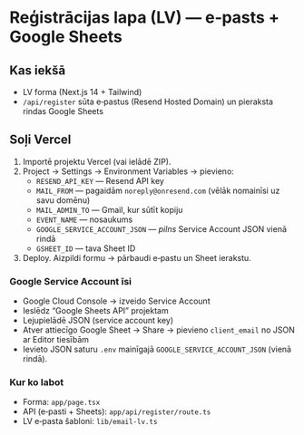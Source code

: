 # Reģistrācijas lapa (LV) — e‑pasts + Google Sheets

## Kas iekšā
- LV forma (Next.js 14 + Tailwind)
- `/api/register` sūta e‑pastus (Resend Hosted Domain) un pieraksta rindas Google Sheets

## Soļi Vercel
1) Importē projektu Vercel (vai ielādē ZIP).
2) Project → Settings → Environment Variables → pievieno:
   - `RESEND_API_KEY` — Resend API key
   - `MAIL_FROM` — pagaidām `noreply@onresend.com` (vēlāk nomainīsi uz savu domēnu)
   - `MAIL_ADMIN_TO` — Gmail, kur sūtīt kopiju
   - `EVENT_NAME` — nosaukums
   - `GOOGLE_SERVICE_ACCOUNT_JSON` — *pilns* Service Account JSON vienā rindā
   - `GSHEET_ID` — tava Sheet ID
3) Deploy. Aizpildi formu → pārbaudi e‑pastu un Sheet ierakstu.

### Google Service Account īsi
- Google Cloud Console → izveido Service Account
- Ieslēdz “Google Sheets API” projektam
- Lejupielādē JSON (service account key)
- Atver attiecīgo Google Sheet → Share → pievieno `client_email` no JSON ar Editor tiesībām
- Ievieto JSON saturu `.env` mainīgajā `GOOGLE_SERVICE_ACCOUNT_JSON` (vienā rindā).

### Kur ko labot
- Forma: `app/page.tsx`
- API (e‑pasti + Sheets): `app/api/register/route.ts`
- LV e‑pasta šabloni: `lib/email-lv.ts`

